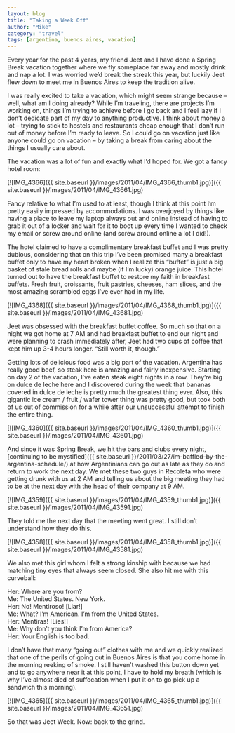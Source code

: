 ```yaml
---
layout: blog
title: "Taking a Week Off"
author: "Mike"
category: "travel"
tags: [argentina, buenos aires, vacation]
---
```


Every year for the past 4 years, my friend Jeet and I have done a Spring Break vacation together where we fly someplace far away and mostly drink and nap a lot. I was worried we’d break the streak this year, but luckily Jeet flew down to meet me in Buenos Aires to keep the tradition alive.

I was really excited to take a vacation, which might seem strange because – well, what am I doing already? While I’m traveling, there are projects I’m working on, things I’m trying to achieve before I go back and I feel lazy if I don’t dedicate part of my day to anything productive. I think about money a lot – trying to stick to hostels and restaurants cheap enough that I don’t run out of money before I’m ready to leave. So I could go on vacation just like anyone could go on vacation – by taking a break from caring about the things I usually care about.

The vacation was a lot of fun and exactly what I’d hoped for. We got a fancy hotel room:

[![IMG_4366]({{ site.baseurl }}/images/2011/04/IMG_4366_thumb1.jpg)]({{ site.baseurl }}/images/2011/04/IMG_43661.jpg)

Fancy relative to what I’m used to at least, though I think at this point I’m pretty easily impressed by accommodations. I was overjoyed by things like having a place to leave my laptop always out and online instead of having to grab it out of a locker and wait for it to boot up every time I wanted to check my email or screw around online (and screw around online a lot I did!).

The hotel claimed to have a complimentary breakfast buffet and I was pretty dubious, considering that on this trip I’ve been promised many a breakfast buffet only to have my heart broken when I realize this “buffet” is just a big basket of stale bread rolls and maybe (if I’m lucky) orange juice. This hotel turned out to have the breakfast buffet to restore my faith in breakfast buffets. Fresh fruit, croissants, fruit pastries, cheeses, ham slices, and the most amazing scrambled eggs I’ve ever had in my life.

[![IMG_4368]({{ site.baseurl }}/images/2011/04/IMG_4368_thumb1.jpg)]({{ site.baseurl }}/images/2011/04/IMG_43681.jpg)

Jeet was obsessed with the breakfast buffet coffee. So much so that on a night we got home at 7 AM and had breakfast buffet to end our night and were planning to crash immediately after, Jeet had two cups of coffee that kept him up 3-4 hours longer. “Still worth it, though.”

Getting lots of delicious food was a big part of the vacation. Argentina has really good beef, so steak here is amazing and fairly inexpensive. Starting on day 2 of the vacation, I’ve eaten steak eight nights in a row. They’re big on dulce de leche here and I discovered during the week that bananas covered in dulce de leche is pretty much the greatest thing ever. Also, this gigantic ice cream / fruit / wafer tower thing was pretty good, but took both of us out of commission for a while after our unsuccessful attempt to finish the entire thing.

[![IMG_4360]({{ site.baseurl }}/images/2011/04/IMG_4360_thumb1.jpg)]({{ site.baseurl }}/images/2011/04/IMG_43601.jpg)

And since it was Spring Break, we hit the bars and clubs every night, [continuing to be mystified]({{ site.baseurl }}/2011/03/27/im-baffled-by-the-argentina-schedule/) at how Argentinians can go out as late as they do and return to work the next day. We met these two guys in Recoleta who were getting drunk with us at 2 AM and telling us about the big meeting they had to be at the next day with the head of their company at 9 AM.

[![IMG_4359]({{ site.baseurl }}/images/2011/04/IMG_4359_thumb1.jpg)]({{ site.baseurl }}/images/2011/04/IMG_43591.jpg)

They told me the next day that the meeting went great. I still don’t understand how they do this.

[![IMG_4358]({{ site.baseurl }}/images/2011/04/IMG_4358_thumb1.jpg)]({{ site.baseurl }}/images/2011/04/IMG_43581.jpg)

We also met this girl whom I felt a strong kinship with because we had matching tiny eyes that always seem closed. She also hit me with this curveball:

Her: Where are you from?<br/>
Me: The United States. New York.<br/>
Her: No! Mentiroso! [Liar!]<br/>
Me: What? I’m American. I’m from the United States.<br/>
Her: Mentiras! [Lies!]<br/>
Me: Why don’t you think I’m from America?<br/>
Her: Your English is too bad.

I don’t have that many “going out” clothes with me and we quickly realized that one of the perils of going out in Buenos Aires is that you come home in the morning reeking of smoke. I still haven’t washed this button down yet and to go anywhere near it at this point, I have to hold my breath (which is why I’ve almost died of suffocation when I put it on to go pick up a sandwich this morning).

[![IMG_4365]({{ site.baseurl }}/images/2011/04/IMG_4365_thumb1.jpg)]({{ site.baseurl }}/images/2011/04/IMG_43651.jpg)

So that was Jeet Week. Now: back to the grind.